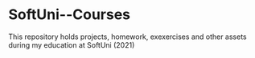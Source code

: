 # SoftUni--Courses
This repository holds projects, homework, exexercises and other assets during my education at SoftUni (2021)
